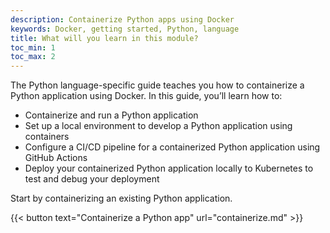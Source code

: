 ```yaml
---
description: Containerize Python apps using Docker
keywords: Docker, getting started, Python, language
title: What will you learn in this module?
toc_min: 1
toc_max: 2
---
```


The Python language-specific guide teaches you how to containerize a Python application using Docker. In this guide, you’ll learn how to:

* Containerize and run a Python application
* Set up a local environment to develop a Python application using containers
* Configure a CI/CD pipeline for a containerized Python application using GitHub Actions
* Deploy your containerized Python application locally to Kubernetes to test and debug your deployment

Start by containerizing an existing Python application.

{{< button text="Containerize a Python app" url="containerize.md" >}}
